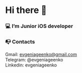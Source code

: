 # Hi there 👋 

### 💻 I’m Junior iOS developer

### 📭 Contacts
Gmail: evgeniageenko@gmail.com <br>
Telegram: @evgeniageenko <br>
Linkedin: evgeniageenko

<!--
**evgeniageenko/evgeniageenko** is a ✨ _special_ ✨ repository because its `README.md` (this file) appears on your GitHub profile.
Here are some ideas to get you started:
- 🔭 I’m currently working on ...
- 🌱 I’m currently learning ...
- 👯 I’m looking to collaborate on ...
- 🤔 I’m looking for help with ...
- 💬 Ask me about ...
- 📫 How to reach me: ...
- 😄 Pronouns: ...
- ⚡ Fun fact: ...
-->

